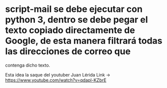 # script-mail se debe ejecutar con python 3, dentro se debe pegar el texto copiado directamente de Google, de esta manera filtrará todas las direcciones de correo que 
contenga dicho texto.

Esta idea la saque del youtuber Juan Lérida Link ->  https://www.youtube.com/watch?v=qdapl-KZbrE
